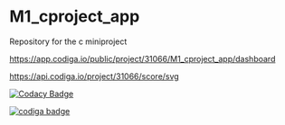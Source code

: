# M1_cproject_app
Repository for the c miniproject


https://app.codiga.io/public/project/31066/M1_cproject_app/dashboard

https://api.codiga.io/project/31066/score/svg

[![Codacy Badge](https://app.codacy.com/project/badge/Grade/da0b683c09be4bcc820f711d4a92815d)](https://www.codacy.com/gh/sivasaib/M1_cproject_app/dashboard?utm_source=github.com&amp;utm_medium=referral&amp;utm_content=sivasaib/M1_cproject_app&amp;utm_campaign=Badge_Grade)


<a href="https://app.codiga.io/public/user/github/sivasaib">
   <img src="https://api.codiga.io/public/badge/user/github/sivasaib?style=light" alt="codiga badge" />
</a>
